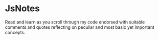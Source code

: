 # JsNotes
Read and learn as you scroll through my code endorsed with suitable comments and quotes reflecting on peculiar and most basic yet important concepts.
